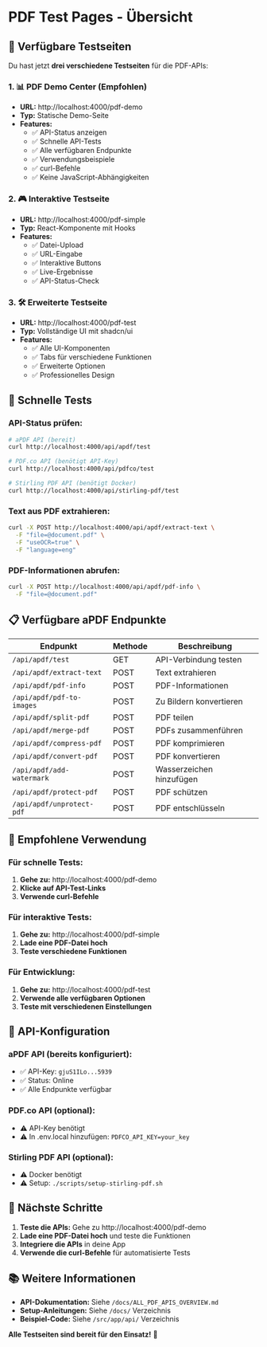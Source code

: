 # PDF Test Pages - Übersicht

## 🚀 Verfügbare Testseiten

Du hast jetzt **drei verschiedene Testseiten** für die PDF-APIs:

### 1. 📊 **PDF Demo Center** (Empfohlen)
- **URL:** http://localhost:4000/pdf-demo
- **Typ:** Statische Demo-Seite
- **Features:**
  - ✅ API-Status anzeigen
  - ✅ Schnelle API-Tests
  - ✅ Alle verfügbaren Endpunkte
  - ✅ Verwendungsbeispiele
  - ✅ curl-Befehle
  - ✅ Keine JavaScript-Abhängigkeiten

### 2. 🎮 **Interaktive Testseite**
- **URL:** http://localhost:4000/pdf-simple
- **Typ:** React-Komponente mit Hooks
- **Features:**
  - ✅ Datei-Upload
  - ✅ URL-Eingabe
  - ✅ Interaktive Buttons
  - ✅ Live-Ergebnisse
  - ✅ API-Status-Check

### 3. 🛠️ **Erweiterte Testseite**
- **URL:** http://localhost:4000/pdf-test
- **Typ:** Vollständige UI mit shadcn/ui
- **Features:**
  - ✅ Alle UI-Komponenten
  - ✅ Tabs für verschiedene Funktionen
  - ✅ Erweiterte Optionen
  - ✅ Professionelles Design

## 🧪 Schnelle Tests

### API-Status prüfen:
```bash
# aPDF API (bereit)
curl http://localhost:4000/api/apdf/test

# PDF.co API (benötigt API-Key)
curl http://localhost:4000/api/pdfco/test

# Stirling PDF API (benötigt Docker)
curl http://localhost:4000/api/stirling-pdf/test
```

### Text aus PDF extrahieren:
```bash
curl -X POST http://localhost:4000/api/apdf/extract-text \
  -F "file=@document.pdf" \
  -F "useOCR=true" \
  -F "language=eng"
```

### PDF-Informationen abrufen:
```bash
curl -X POST http://localhost:4000/api/apdf/pdf-info \
  -F "file=@document.pdf"
```

## 📋 Verfügbare aPDF Endpunkte

| Endpunkt | Methode | Beschreibung |
|----------|---------|--------------|
| `/api/apdf/test` | GET | API-Verbindung testen |
| `/api/apdf/extract-text` | POST | Text extrahieren |
| `/api/apdf/pdf-info` | POST | PDF-Informationen |
| `/api/apdf/pdf-to-images` | POST | Zu Bildern konvertieren |
| `/api/apdf/split-pdf` | POST | PDF teilen |
| `/api/apdf/merge-pdf` | POST | PDFs zusammenführen |
| `/api/apdf/compress-pdf` | POST | PDF komprimieren |
| `/api/apdf/convert-pdf` | POST | PDF konvertieren |
| `/api/apdf/add-watermark` | POST | Wasserzeichen hinzufügen |
| `/api/apdf/protect-pdf` | POST | PDF schützen |
| `/api/apdf/unprotect-pdf` | POST | PDF entschlüsseln |

## 🎯 Empfohlene Verwendung

### Für schnelle Tests:
1. **Gehe zu:** http://localhost:4000/pdf-demo
2. **Klicke auf API-Test-Links**
3. **Verwende curl-Befehle**

### Für interaktive Tests:
1. **Gehe zu:** http://localhost:4000/pdf-simple
2. **Lade eine PDF-Datei hoch**
3. **Teste verschiedene Funktionen**

### Für Entwicklung:
1. **Gehe zu:** http://localhost:4000/pdf-test
2. **Verwende alle verfügbaren Optionen**
3. **Teste mit verschiedenen Einstellungen**

## 🔧 API-Konfiguration

### aPDF API (bereits konfiguriert):
- ✅ API-Key: `gjuS1ILo...5939`
- ✅ Status: Online
- ✅ Alle Endpunkte verfügbar

### PDF.co API (optional):
- ⚠️ API-Key benötigt
- ⚠️ In .env.local hinzufügen: `PDFCO_API_KEY=your_key`

### Stirling PDF API (optional):
- ⚠️ Docker benötigt
- ⚠️ Setup: `./scripts/setup-stirling-pdf.sh`

## 🚀 Nächste Schritte

1. **Teste die APIs:** Gehe zu http://localhost:4000/pdf-demo
2. **Lade eine PDF-Datei hoch** und teste die Funktionen
3. **Integriere die APIs** in deine App
4. **Verwende die curl-Befehle** für automatisierte Tests

## 📚 Weitere Informationen

- **API-Dokumentation:** Siehe `/docs/ALL_PDF_APIS_OVERVIEW.md`
- **Setup-Anleitungen:** Siehe `/docs/` Verzeichnis
- **Beispiel-Code:** Siehe `/src/app/api/` Verzeichnis

**Alle Testseiten sind bereit für den Einsatz!** 🎉
